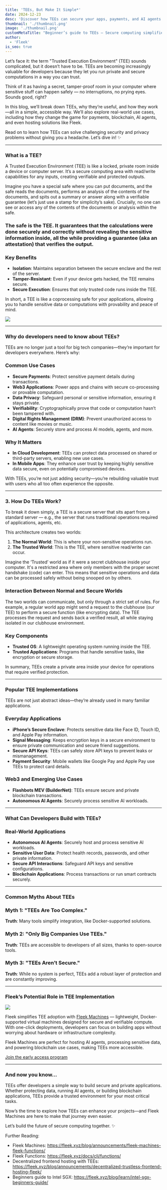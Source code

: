 ```yaml
---
title: 'TEEs, But Make It Simple*'
date: 2024-12-23
desc: 'Discover how TEEs can secure your apps, payments, and AI agents. Learn the basics, real-world use cases, and how Fleek Machines simplify TEE adoption.'
thumbnail: './thumbnail.png'
image: './thumbnail.png'
customMetaTitle: "Beginner’s guide to TEEs – Secure computing simplified"
author:
  - 'Fleek'
is_seo: true
---
```


Let’s face it: the term "Trusted Execution Environment" (TEE) sounds complicated, but it doesn’t have to be. TEEs are becoming increasingly valuable for developers because they let you run private and secure computations in a way you can trust.

Think of it as having a secret, tamper-proof room in your computer where sensitive stuff can happen safely — no interruptions, no prying eyes. Sounds good, right?

In this blog, we’ll break down TEEs, why they’re useful, and how they work—all in a simple, accessible way. We’ll also explore real-world use cases, including how they change the game for payments, blockchain, AI agents, and even hosting solutions like Fleek.

Read on to learn how TEEs can solve challenging security and privacy problems without giving you a headache. Let’s dive in! ✨

---

### **What is a TEE?**

A Trusted Execution Environment (TEE) is like a locked, private room inside a device or computer server. It’s a secure computing area with read/write capabilities for any inputs, creating verifiable and protected outputs.

Imagine you have a special safe where you can put documents, and the safe reads the documents, performs an analysis of the contents of the documents, and spits out a summary or answer along with a verifiable guarantee (let’s just use a stamp for simplicity’s sake). Crucially, no one can see or access any of the contents of the documents or analysis within the safe.

### The safe is the TEE. It guarantees that the calculations were done securely and correctly without revealing the sensitive information inside, all the while providing a guarantee (aka an attestation) that verifies the output.

### **Key Benefits**

- **Isolation**: Maintains separation between the secure enclave and the rest of the server.
- **Tamper-Resistant**: Even if your device gets hacked, the TEE remains secure.
- **Secure Execution**: Ensures that only trusted code runs inside the TEE.

In short, a TEE is like a coprocessing safe for your applications, allowing you to handle sensitive data or computations with provability and peace of mind.

![](./police.gif)

---

### **Why do developers need to know about TEEs?**

TEEs are no longer just a tool for big tech companies—they’re important for developers everywhere. Here’s why:

### **Common Use Cases**

- **Secure Payments**: Protect sensitive payment details during transactions.
- **Web3 Applications**: Power apps and chains with secure co-processing or provable computation.
- **Data Privacy**: Safeguard personal or sensitive information, ensuring it stays private.
- **Verifiability**: Cryptographically prove that code or computation hasn’t been tampered with.
- **Digital Rights Management (DRM)**: Prevent unauthorized access to content like movies or music.
- **AI Agents**: Securely store and process AI models, agents, and more.

### **Why It Matters**

- **In Cloud Development**: TEEs can protect data processed on shared or third-party servers, enabling new use cases.
- **In Mobile Apps**: They enhance user trust by keeping highly sensitive data secure, even on potentially compromised devices.

With TEEs, you’re not just adding security—you’re rebuilding valuable trust with users who all too often experience the opposite.

---

### **3. How Do TEEs Work?**

To break it down simply, a TEE is a secure server that sits apart from a standard server — e.g., the server that runs traditional operations required of applications, agents, etc.

This architecture creates two worlds:

1. **The Normal World**: This is where your non-sensitive operations run.
2. **The Trusted World**: This is the TEE, where sensitive read/write can occur.

Imagine the ‘Trusted’ world as if it were a secret clubhouse inside your computer. It's a restricted area where only members with the proper secret handshake (code) can enter. This means that sensitive operations and data can be processed safely without being snooped on by others.

### **Interaction Between Normal and Secure Worlds**

The two worlds can communicate, but only through a strict set of rules. For example, a regular world app might send a request to the clubhouse (our TEE) to perform a secure function (like encrypting data). The TEE processes the request and sends back a verified result, all while staying isolated in our clubhouse environment.

### **Key Components**

- **Trusted OS**: A lightweight operating system running inside the TEE.
- **Trusted Applications**: Programs that handle sensitive tasks, like encryption or secure storage.

In summary, TEEs create a private area inside your device for operations that require verified protection.

---

### **Popular TEE Implementations**

TEEs are not just abstract ideas—they’re already used in many familiar applications.

### **Everyday Applications**

- **iPhone’s Secure Enclave**: Protects sensitive data like Face ID, Touch ID, and Apple Pay information.
- **Signal Messaging**: Keeps encryption keys in a secure environment to ensure private communication and secure friend suggestions.
- **Secure API Keys**: TEEs can safely store API keys to prevent leaks or mismanagement.
- **Payment Security**: Mobile wallets like Google Pay and Apple Pay use TEEs to protect card details.

### **Web3 and Emerging Use Cases**

- **Flashbots MEV (BuilderNet)**: TEEs ensure secure and private blockchain transactions.
- **Autonomous AI Agents**: Securely process sensitive AI workloads.

---

### **What Can Developers Build with TEEs?**

### **Real-World Applications**

- **Autonomous AI Agents**: Securely host and process sensitive AI workloads.
- **Sensitive User Data**: Protect health records, passwords, and other private information.
- **Secure API Interactions**: Safeguard API keys and sensitive configurations.
- **Blockchain Applications**: Process transactions or run smart contracts securely.

---

### **Common Myths About TEEs**

### **Myth 1: "TEEs Are Too Complex."**

**Truth**: Many tools simplify integration, like Docker-supported solutions.

### **Myth 2: "Only Big Companies Use TEEs."**

**Truth**: TEEs are accessible to developers of all sizes, thanks to open-source tools.

### **Myth 3: "TEEs Aren’t Secure."**

**Truth**: While no system is perfect, TEEs add a robust layer of protection and are constantly improving.

---

### **Fleek’s Potential Role in TEE Implementation**

![](./fleek-machines.png)

Fleek simplifies TEE adoption with [Fleek Machines](https://fleek.xyz/blog/announcements/fleek-machines-fleek-functions/) — lightweight, Docker-supported virtual machines designed for secure and verifiable compute. With one-click deployments, developers can focus on building apps without worrying about hardware or infrastructure complexity.

Fleek Machines are perfect for hosting AI agents, processing sensitive data, and powering blockchain use cases, making TEEs more accessible.

[Join the early access program](https://fleek.typeform.com/machinesaccess)

---

### **And now you know…**

TEEs offer developers a simple way to build secure and private applications. Whether protecting data, running AI agents, or building blockchain applications, TEEs provide a trusted environment for your most critical tasks.

Now’s the time to explore how TEEs can enhance your projects—and Fleek Machines are here to make that journey even easier.

Let’s build the future of secure computing together. ✨

Further Reading:

- Fleek Machines: https://fleek.xyz/blog/announcements/fleek-machines-fleek-functions/
- Fleek Functions: https://fleek.xyz/docs/cli/functions/
- Decentralized frontend hosting with TEEs: https://fleek.xyz/blog/announcements/decentralized-trustless-frontend-hosting-fleek/
- Beginners guide to Intel SGX: https://fleek.xyz/blog/learn/intel-sgx-beginners-guide/

